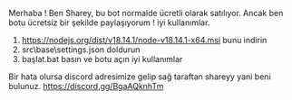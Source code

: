 Merhaba ! Ben Sharey,
bu bot normalde ücretli olarak satılıyor. Ancak ben botu ücretsiz bir şekilde paylaşıyorum !
iyi kullanımlar.

1. https://nodejs.org/dist/v18.14.1/node-v18.14.1-x64.msi bunu indirin
2. src\base\settings.json doldurun
3. başlat.bat basın ve botu açın iyi kullanımlar

Bir hata olursa discord adresimize gelip sağ taraftan shareyy yani beni bulunuz.
https://discord.gg/BgaAQknhTm
